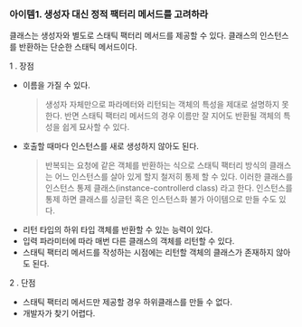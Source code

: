 ### 아이템1. 생성자 대신 정적 팩터리 메서드를 고려하라

클래스는 생성자와 별도로 스태틱 팩터리 메서드를 제공할 수 있다.
클래스의 인스턴스를 반환하는 단순한 스태틱 메서드이다.

1 . 장점
* 이름을 가질 수 있다.
  > 생성자 자체만으로 파라메터와 리턴되는 객체의 특성을 제대로 설명하지 못한다.
  반면 스태틱 팩터리 메서드의 경우 이름만 잘 지어도 반환될 객체의 특성을 쉽게 묘사할 수 있다.
 * 호출할 때마다 인스턴스를 새로 생성하지 않아도 된다.
   > 반복되는 요청에 같은 객체를 반환하는 식으로 스태틱 팩터리 방식의 클래스는 어느 인스턴스를 살아 있게 할지 
     철저히 통제 할 수 있다. 이러한 클래스를 인스턴스 통제 클래스(instance-controllerd class) 라고 한다. 
   인스턴스를 통제 하면 클래스를 싱글턴 혹은 인스턴스화 불가 아이템으로 만들 수도 있다.
 * 리턴 타입의 하위 타입 객체를 반환할 수 있는 능력이 있다.
 * 입력 파라미터에 따라 매번 다른 클래스의 객체를 리턴할 수 있다.
 * 스태틱 팩터리 메서드를 작성하는 시점에는 리턴할 객체의 클래스가 존재하지 않아도 된다.

2 . 단점 
* 스태틱 팩터리 메서드만 제공할 경우 하위클래스를 만들 수 없다.
* 개발자가 찾기 어렵다.

